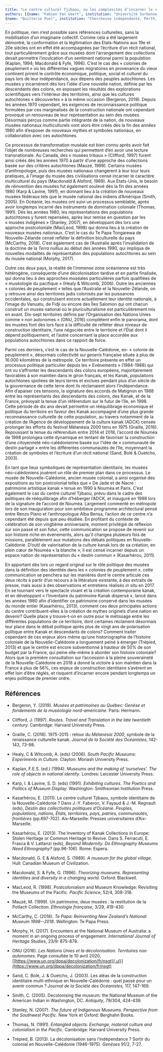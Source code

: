 ```yaml
---
title: "Le centre culturel Tjibaou, ou les complexités d’incarner le « destin commun » pluriethnique néo-calédonien"
authors: [{name: "Fabien Van Geert", institution: "Université Sorbonne Nouvelle – Paris, France"},
{name: "Quitterie Puel", institution: "Chercheuse indépendante, Perth, Australie"}]
---
```


En politique, rien n’est possible sans références culturelles, sans la
mobilisation d’un imaginaire collectif. Comme cela a été largement
démontré, la conformation et la légitimation des Etats-Nations aux 19e
et 20e siècles ont en effet été accompagnées par l’écriture d’un récit
national, tout particulièrement grâce aux musées dont l’arrangement des
collections devait permettre l’inculcation d’un sentiment national
parmi la population (Kaplan, 1994; Macdonald & Fyfe, 1996). C’est le cas
des « colonies de peuplement » où les différentes vagues migratoires en
provenance du vieux continent prirent le contrôle économique, politique,
social et culturel du pays lors de leur indépendance, aux dépens des
peuples autochtones. Les musées y incarnèrent dès lors l’idée d’une
nouvelle nation, définie par les descendants des colons, en exposant les
résultats des explorations scientifiques vers l’intérieur des
territoires, ainsi que les cultures autochtones « découvertes » à la
même occasion (Bergeron, 2019). Depuis les années 1970 cependant, les
exigences de reconnaissance politique formulées par ces marginalisés de
la construction nationale ont cependant provoqué un renouveau de leur
représentation au sein des musées. Désormais perçus comme partie
intégrante de la nation, de nouveaux musées nationaux multiculturels
vont alors être créés dès la fin des années 1980 afin d’exposer de
nouveaux mythes et symboles nationaux, en collaboration avec ces
autochtones.

Ce processus de transformation muséale est bien connu après avoir fait
l’objet de nombreuses recherches qui permettent d’en avoir une lecture
transnationale. Au Canada, des « musées tribaux » (Clifford, 1997)
furent ainsi créés dès les années 1970 à partir d’une approche des
collections basée sur des critères autochtones (Mauzé, 1999). Certains
musées d’anthropologie, puis des musées nationaux changèrent à leur tour
leurs pratiques, à l’image du musée des civilisations censé incarner le
caractère multiculturel du pays (Macdonald & Alsford, 1989). Aux
Etats-Unis, le besoin de réinvention des musées fut également soulevé
dès la fin des années 1980 (Karp & Lavine, 1991), en donnant lieu à la
création de nouveaux musées fédéraux tels que le musée national des
indiens d’Amérique (Smith, 2005). En Océanie, les musées ont suivi un
processus semblable, après avoir longtemps incarné des instruments de
domination coloniale (Thomas, 1991). Dès les années 1980, les
représentations des populations autochtones y furent repensées, après
leur remise en question par les « musées indigènes » (Stanley, 2007), en
développant dès lors une approche postcoloniale (MacLeod, 1998) qui
donna lieu à la création de nouveaux musées nationaux. C’est le cas du
Te Papa Tongarewa de Nouvelle-Zélande censé refléter la définition
biculturelle du pays (McCarthy, 2018). C’est également cas de
l’Australie après l’invalidation de la doctrine de la *Terra nullius* au
début des années 1990, qui impliqua de nouvelles modalités de
représentation des populations autochtones au sein du musée national
(Morphy, 2017).

Outre ces deux pays, la réalité de l’immense zone océanienne est très
hétérogène, conséquente d’une décolonisation tardive et en partie
finalisée, qui donna lieu à des approches muséales particulières parfois
qualifiées de « muséologie du pacifique » (Healy & Witcomb, 2006). Outre
les anciennes « colonies de peuplement » telles que l’Australie et la
Nouvelle-Zélande, on y retrouve ainsi des territoires jadis colonisés
par les puissances occidentales, qui construisent encore actuellement
leur identité nationale, à l’image du Vanuatu, de Fidji ou encore des
Îles Salomon qui ont chacun construit un musée national où le
pluriculturalisme est particulièrement mis en avant. Dix-sept
territoires définis par l’Organisation des Nations Unies comme « non
autonomes » (ONU, 2016) complètent enfin le panorama, dont les musées
font dès lors face à la difficulté de refléter deux niveaux de
construction identitaire, l’une négociée entre le territoire et l’État
dont il dépend politiquement, et l’autre concernant la place accordée
aux populations autochtones dans ce rapport de force.

Parmi ces derniers, c’est le cas de la Nouvelle-Calédonie, ex- « colonie
de peuplement », désormais collectivité *sui generis* française située à
plus de 16.000 kilomètres de la métropole. Ce territoire présente en
effet un processus politique particulier depuis les « Evénements »
(1984-1988) qui ont vu s’affronter les descendants des colons européens,
majoritairement favorables à son maintien dans le giron français, et les
Kanak, populations autochtones spoliées de leurs terres et exclues
pendant plus d’un siècle de la gouvernance de cette terre dont ils
réclamaient alors l’indépendance. Afin d’apaiser ces tensions, la
signature des accords de Matignon en 1988 entre les représentants des
descendants des colons, des Kanak, et de la France, prévoyait la tenue
d’un référendum sur le futur de l’île, en 1998. Cette période de dix ans
devait permettre un rééquilibrage économique et politique du territoire
en faveur des Kanak accompagné d’une plus grande reconnaissance
culturelle de cette population, au travers notamment de la création de
l’Agence de développement de la culture kanak (ADCK) censée prolonger
les efforts du festival Mélanésia 2000 tenu en 1975 (Graille, 2016).
Repoussant la tenue du référendum entre 2014 et 2018, l’accord de Nouméa
de 1998 prolongea cette dynamique en tentant de favoriser la
construction d’une citoyenneté néo-calédonienne basée sur l’idée de «
communauté de destin partagé » entre les différentes communautés de
l’île, moyennant la création de symboles et l’écriture d’un récit
national (Sand, Bolé & Ouetcho, 2003).

En tant que lieux symboliques de représentation identitaire, les musées
néo-calédoniens jouèrent un rôle de premier plan dans ce processus. Le
musée de Nouvelle-Calédonie, ancien musée colonial, a ainsi organisé des
expositions au ton postcolonial telles que « De Jade et de Nacre :
patrimoine artistique kanak » tenue en 1990 à Nouméa et Paris. C’est
également le cas du centre culturel Tjibaou, prévu dans le cadre des
politiques de rééquilibrage afin d’héberger l’ADCK, et inauguré en 1998
lors de la signature de l’accord de Nouméa. Largement commenté en
métropole lors de son inauguration pour son ambitieux programme
architectural pensé entre Renzo Piano et l’anthropologue Alba Bensa,
l’action de ce centre n’a cependant été depuis que peu étudiée. En
profitant du contexte de célébration de son vingtième anniversaire,
moment privilégié de réflexion sur son passé et son futur, cette
communication se propose de revenir sur son histoire riche en
événements, alors qu’il changea plusieurs fois de missions,
parallèlement aux mutations des débats politiques en Nouvelle-Calédonie.
D’outil de valorisation de la culture kanak lors de sa création, en
plein cœur de Nouméa « la blanche », il est censé incarner depuis un
espace nation de représentation du « destin commun » (Kasarhérou, 2011).

En apportant dès lors un regard original sur le rôle politique des
musées dans la définition des identités dans les « colonies de
peuplement », cette communication se penchera sur les manières dont le
centre articule ces deux récits à partir d’un recours à la littérature
existante, à des extraits de presse, mais aussi à des observations et
entretiens réalisés *in situ* en 2017. En se tournant vers le spectacle
vivant et la création contemporaine kanak, et en développant
« l’Inventaire du patrimoine Kanak dispersé », lancé dans les années
1980 afin d’identifier ce patrimoine conservé dans les musées du monde
entier (Kasarhérou, 2013), comment ces deux principales actions du
centre contribuent-elles à la création de mythes originels d’une nation
en devenir? Quelle place y trouve-t-on en outre pour le métissage entre
les différentes populations de ce territoire, dont certaines réclament
désormais leur place dans le débat politique après plus de vingt ans de
polarisation politique entre Kanak et descendants de colons? Comment
traiter cependant de ces enjeux alors même qu’une historiographie de
l’histoire coloniale de la Nouvelle-Calédonie a longuement peiné à
émerger (Trépied, 2013) et que le centre est encore subventionné à
hauteur de 50% de son budget par la France, qui peine elle-même à
aborder son histoire coloniale? Alors que la première consultation sur
l’accession à la pleine souveraineté de la Nouvelle-Calédonie en 2018 a
donné la victoire à son maintien dans la France à plus de 56%, ces
enjeux de construction identitaire s’avèrent en effet loin d’être
réglés, et risquent d’incarner encore pendant longtemps un enjeu
politique de premier ordre.

## Références

- Bergeron, Y. (2019). *Musées et patrimoines au Québec: Genèse et
  fondements de la muséologie nord-américaine*. Paris: Hermann.
- Clifford, J. (1997). *Routes. Travel and Translation in the late
  twentieth century.* Cambridge: Harvard University Press.

- Graille, C. (2016). 1975-2015 : retour du *Mélanésia 2000*, symbole de
  la renaissance culturelle kanak. *Journal de la Société des Océanistes*,
  142-143, 73-98.

- Healy, C & Witcomb, A. (eds) (2006). *South Pacific Museums: Experiments
  in Culture.* Clayton: Monash University Press.

- Kaplan, F.E.S. (ed.) (1994). *Museums and the making of ’ourselves’. The
  role of objects in national identity*. Londres: Leicester University
  Press.

- Karp, I. & Lavine, S. D. (eds) (1991). *Exhibiting cultures. The Poetics
  and Politics of Museum Display.* Washington: Smithsonian Institution
  Press.

- Kasarhérou, E. (2011). Le centre culturel Tjibaou, symbole identitaire
  de la Nouvelle-Calédonie ? Dans J.-Y. Faberon, V. Fayaud & J.-M.
  Regnault (eds), *Destin des collectivités politiques d’Océanie. Peuples,
  populations, nations, États, territoires, pays, patries, communautés,
  frontières* (pp.697-702)*.* Aix-Marseille: Presses universitaires
  d’Aix-Marseille.

- Kasarhérou, E. (2013). The Inventory of Kanak Collections in Europe:
  Stolen Heritage or Common Heritage to Revive. Dans S. Ferracuti, E.
  Frasca & V. Lattanzi (eds), *Beyond Modernity. Do Ethnography Museums
  Need Ethnography?* (pp.96-106)*.* Rome: Espera.

- Macdonald, G. E & Alsford, S. (1989). *A museum for the global village.*
  Hull: Canadian Museum of Civilization.

- Macdonald, S. & Fyfe, G. (1996). *Theorizing museums. Representing
  identities and diversity in a changing world.* Oxford: Blackwell.

- MacLeod, R. (1998). Postcolonialism and Museum Knowledge: Revisiting the
  Museums of the Pacific. *Pacific Science*, 52/4, 308-318.

- Mauzé, M. (1999). Un patrimoine, deux musées : la restitution de la
  Potlach Collection. *Ethnologie française*, 3/29, 419-430.

- McCarthy, C. (2018). *Te Papa: Reinventing New Zealand’s National
  Museum 1998--2018*. Wellington: Te Papa Press.

- Morphy, H. (2017). Encounters at the National Museum of Australia: a
  moment in an ongoing process of engagement. *International Journal of
  Heritage Studies*, 23/9: 875-878.

- ONU (2016). *Les Nations Unies et la décolonisation. Territoires non
  autonomes*. Page consultée le 10 avril 2020,
  [[https://www.un.org/dppa/decolonization/fr/nsgt]{.ul}](https://www.un.org/dppa/decolonization/fr/nsgt)

- Sand, C. Bolé, J. & Ouetcho, J. (2003). Les aléas de la construction
  identitaire multi-ethnique en Nouvelle-Calédonie : quel passé pour un
  avenir commun ? *Journal de la Société des Océanistes,* 117, 147-169.

- Smith, C. (2005). Decolonising the museum: the National Museum of the
  American Indian in Washington, DC. *Antiquity*, 79/304, 424-439.

- Stanley, N. (2007). *The future of Indigenous Museums. Perspective from
  the Southwest Pacific*. New York et Oxford: Berghahn Books.

- Thomas, N. (1991). *Entangled objects: Exchange, material culture and
  colonialism in the Pacific*. Cambridge: Harvard University Press.

- Trépied, B. (2013). La décolonisation sans l’indépendance ? Sortir du
  colonial en Nouvelle-Calédonie (1946-1975). *Genèses* 91/2, 7-27.